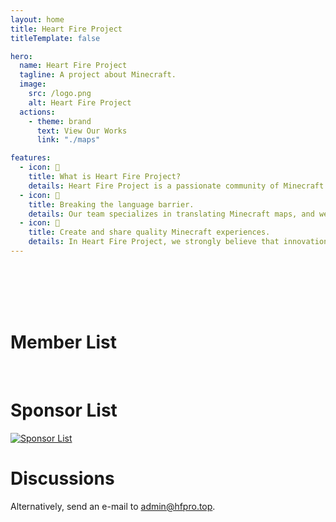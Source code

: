 ```yaml
---
layout: home
title: Heart Fire Project
titleTemplate: false

hero:
  name: Heart Fire Project
  tagline: A project about Minecraft.
  image:
    src: /logo.png
    alt: Heart Fire Project
  actions:
    - theme: brand
      text: View Our Works
      link: "./maps"

features:
  - icon: 🤔
    title: What is Heart Fire Project?
    details: Heart Fire Project is a passionate community of Minecraft players. Our mission is to make every Minecraft world understandable and enjoyable to the majority of players through translation and sharing.
  - icon: 🧭
    title: Breaking the language barrier.
    details: Our team specializes in translating Minecraft maps, and we're all committed to making the stories and environments of these worlds more accessible to a wider audience, so that language is no longer a barrier to exploring new worlds.
  - icon: 💝
    title: Create and share quality Minecraft experiences.
    details: In Heart Fire Project, we strongly believe that innovation and creativity is what drives us forward. We encourage every member to infuse their imagination into the world of Minecraft and create unique maps so that every player can experience a different kind of adventure.
---
```


<script setup>
import Giscus from '@giscus/vue'
import { useData } from 'vitepress'

import { VPTeamMembers } from 'vitepress/theme'
const mail = {svg:'<svg xmlns="http://www.w3.org/2000/svg" viewBox="0 -960 900 900"><path d="M160-160q-33 0-56.5-23.5T80-240v-480q0-33 23.5-56.5T160-800h640q33 0 56.5 23.5T880-720v480q0 33-23.5 56.5T800-160H160Zm320-280L160-640v400h640v-400L480-440Zm0-80 320-200H160l320 200ZM160-640v-80 480-400Z"/></svg>'}
const qq = {svg:'<svg xmlns="http://www.w3.org/2000/svg" xml:space="preserve" viewBox="0 0 512 512"><path d="M454.943 278.922a67.951 67.951 0 0 0-28.276-17.002v-91.254C426.667 76.409 350.258 0 256 0S85.333 76.409 85.333 170.667v91.254a67.929 67.929 0 0 0-28.276 17.002c-26.66 26.662-26.66 69.883 0 96.544l28.276-28.276V358.4c0 47.502 19.418 90.453 50.736 121.392C130.925 489.387 128 500.35 128 512h256c0-11.65-2.925-22.613-8.071-32.208 31.319-30.937 50.737-73.89 50.737-121.392v-11.209l28.276 28.276c26.661-26.662 26.661-69.883.001-96.545M375.467 358.4c0 34.256-14.345 66.045-39.18 88.489a68.22 68.22 0 0 0-20.553-3.156c-25.709 0-48.09 14.218-59.733 35.215-11.643-20.997-34.024-35.215-59.733-35.215a68.153 68.153 0 0 0-20.553 3.156c-24.835-22.444-39.18-54.231-39.18-88.489V145.067c0-42.347 34.453-76.8 76.8-76.8 15.439 0 30.15 4.512 42.667 12.919 12.517-8.407 27.226-12.919 42.667-12.919 42.349 0 76.8 34.453 76.8 76.8V358.4z"/><path d="m256 187.733-51.2 34.134 51.2 51.2 51.2-51.2z"/></svg>'}
const members = [
  {
    avatar: 'https://littleskin.cn/avatar/138166',
    name: 'LittleChest',
    title: 'CUTE',
    desc: "Hungry, hungry, hungry!",
    links: [
      { icon: 'github', link: 'https://github.com/LittleChest' },
      { icon: 'discord', link: 'https://discord.com/users/894903639808831488' },
      { icon: qq, link: 'http://wpa.qq.com/msgrd?uin=2191038130' },
      { icon: 'x', link: 'https://twitter.com/littlechestw' },
      { icon: mail, link: 'mailto:little@littlew.top' }
    ],
    sponsor: "https://afdian.net/a/LittleChest",
    actionText: 'Sponsor'
  },
  {
    avatar: 'https://littleskin.cn/avatar/414892',
    name: 'Beiyao',
    title: 'Owner/Admin',
    desc: "You can call me 北遥/北药/beiyao",
    links: [
      { icon: 'github', link: 'https://github.com/beiyaohhhc' },
      { icon: 'discord', link: 'https://discord.com/users/844536118895706152' },
      { icon: qq, link: 'http://wpa.qq.com/msgrd?uin=2383615282' },
      { icon: 'x', link: 'https://twitter.com/beiyao5200' },
      { icon: mail, link: 'mailto:beiyao.chen@qq.com' }
    ]
  },
  {
    avatar: 'https://littleskin.cn/avatar/263879',
    name: '1KYR',
    title: 'Translator',
    links: [
      { icon: 'github', link: 'https://github.com/Seayay' },
      { icon: mail, link: 'mailto:1kyr@hfpro.top' }
    ]
  },
  {
    avatar: 'https://littleskin.cn/avatar/415151',
    name: 'HeimNad',
    title: 'Technician',
    desc: "Top idler in Heart Fire Project",
    links: [
      { icon: 'github', link: 'https://github.com/HeimNad' },
      { icon: qq, link: 'http://wpa.qq.com/msgrd?uin=5278626' },
      { icon: mail, link: 'mailto:5278626@qq.com' }
    ],
    sponsor: "https://payme.heimnad.top",
    actionText: 'Sponsor'
  },
  {
    avatar: 'https://littleskin.cn/avatar/364649',
    name: 'P1ge0nLee0',
    title: 'Handyman/Translator/Publicist',
    desc: "Coo coo coo, coo coo coo coo coo coo coo coo coo coo coo coo coo coo coo coo.",
    links: [
      { icon: 'github', link: 'https://github.com/GGHePinGG' },
      { icon: 'discord', link: 'https://discord.com/users/843090662350127114' },
      { icon: qq, link: 'http://wpa.qq.com/msgrd?uin=1434230923' },
      { icon: 'x', link: 'https://twitter.com/IamHePingGe' },
      { icon: 'youtube', link: 'https://www.youtube.com/@P1ge0nLee0' },
      { icon: mail, link: 'mailto:me@lee0p1ge0n.top' }
    ]
  },
  {
    avatar: 'https://littleskin.cn/avatar/player/Rsrsr',
    name: 'Roser / Rsrsr',
    title: 'Art/Translator/Datapack/Architecture/Designer',
    desc: "Doubled Labor(er)",
    links: [
      { icon: 'github', link: 'https://github.com/Roser7419' },
      { icon: qq, link: 'http://wpa.qq.com/msgrd?uin=3374287798' },
      { icon: mail, link: 'mailto:Roser@7419.studio' }
    ]
  },
  {
    avatar: 'https://littleskin.cn/avatar/player/XieXiLin',
    name: 'uı̣ꓶı̣Xǝı̣X',
    title: 'Handyman/Translator',
    links: [
      { icon: 'github', link: 'https://github.com/XieXiLin2' },
      { icon: mail, link: 'mailto:support@xiexilin.com' }
    ]
  },
  {
    avatar: 'https://littleskin.cn/avatar/player/SmallSkrua',
    name: 'ILY.樱',
    title: 'Designer',
    links: [
      { icon: 'github', link: 'https://github.com/SmallSkrua' },
      { icon: mail, link: 'mailto:1436924406@qq.com' }
    ]
  }
]

if (useData().isDark.value === true) {
  var giscus_theme = "dark"
} else {
  var giscus_theme = "light"
}
var giscus_theme
</script>
<br />
<br />
<br />
<br />

# Member List

<VPTeamMembers size="small" :members="members" />

<br />

# Sponsor List

[![Sponsor List](https://afdian.hfpro.top/sponsor.svg)](https://afdian.net/a/HfPro)

# Discussions

<Giscus
  repo="Heart-Fire-Project/.github"
  repoId="R_kgDOLY_Opg"
  mapping="number"
  term="1"
  reactionsEnabled="1"
  inputPosition="top"
  :theme=giscus_theme
  lang="en"
/>

Alternatively, send an e-mail to [admin@hfpro.top](mailto:admin@hfpro.top).
